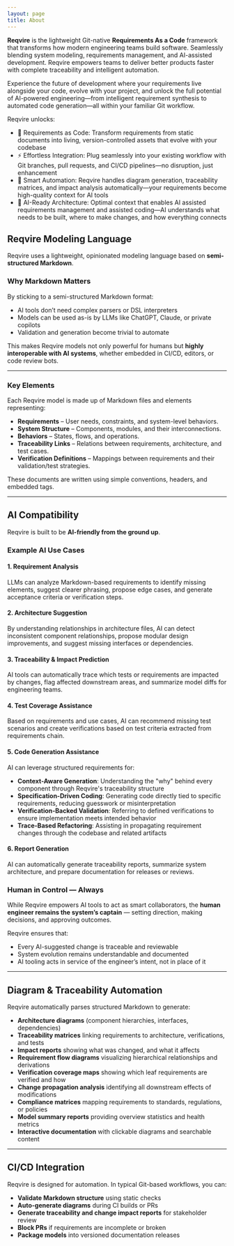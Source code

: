 ```yaml
---
layout: page
title: About
---
```


**Reqvire** is the lightweight Git-native **Requirements As a Code** framework that transforms how modern engineering teams build software. Seamlessly blending system modeling, requirements management, and AI-assisted development. Reqvire empowers teams to deliver better products faster with complete traceability and intelligent automation.

Experience the future of development where your requirements live alongside your code, evolve with your project, and unlock the full potential of AI-powered engineering—from intelligent requirement synthesis to automated code generation—all within your familiar Git workflow.

Reqvire unlocks:
  - 🚀 Requirements as Code: Transform requirements from static documents into living, version-controlled assets that evolve with your codebase
  - ⚡ Effortless Integration: Plug seamlessly into your existing workflow with Git branches, pull requests, and CI/CD pipelines—no disruption, just enhancement
  - 🤖 Smart Automation: Reqvire handles diagram generation, traceability matrices, and impact analysis automatically—your requirements become high-quality context for AI tools
  - 🧠 AI-Ready Architecture: Optimal context that enables AI assisted requirements management and assisted coding—AI understands what needs to be built, where to make changes, and how everything connects

## Reqvire Modeling Language

Reqvire uses a lightweight, opinionated modeling language based on **semi-structured Markdown**.

### Why Markdown Matters

By sticking to a semi-structured Markdown format:
- AI tools don’t need complex parsers or DSL interpreters
- Models can be used as-is by LLMs like ChatGPT, Claude, or private copilots
- Validation and generation become trivial to automate

This makes Reqvire models not only powerful for humans but **highly interoperable with AI systems**, whether embedded in CI/CD, editors, or code review bots.

---

### Key Elements

Each Reqvire model is made up of Markdown files and elements representing:

- **Requirements** – User needs, constraints, and system-level behaviors.
- **System Structure** – Components, modules, and their interconnections.
- **Behaviors** – States, flows, and operations.
- **Traceability Links** – Relations between requirements, architecture, and test cases.
- **Verification Definitions** – Mappings between requirements and their validation/test strategies.

These documents are written using simple conventions, headers, and embedded tags.

---


## AI Compatibility

Reqvire is built to be **AI-friendly from the ground up**.

### Example AI Use Cases

#### 1. Requirement Analysis
LLMs can analyze Markdown-based requirements to identify missing elements, suggest clearer phrasing, propose edge cases, and generate acceptance criteria or verification steps.

#### 2. Architecture Suggestion
By understanding relationships in architecture files, AI can detect inconsistent component relationships, propose modular design improvements, and suggest missing interfaces or dependencies.

#### 3. Traceability & Impact Prediction
AI tools can automatically trace which tests or requirements are impacted by changes, flag affected downstream areas, and summarize model diffs for engineering teams.

#### 4. Test Coverage Assistance
Based on requirements and use cases, AI can recommend missing test scenarios and create verifications based on test criteria extracted from requirements chain.

#### 5. Code Generation Assistance

AI can leverage structured requirements for:
- **Context-Aware Generation**: Understanding the "why" behind every component through Reqvire's traceability structure
- **Specification-Driven Coding**: Generating code directly tied to specific requirements, reducing guesswork or misinterpretation
- **Verification-Backed Validation**: Referring to defined verifications to ensure implementation meets intended behavior
- **Trace-Based Refactoring**: Assisting in propagating requirement changes through the codebase and related artifacts

#### 6. Report Generation

AI can automatically generate traceability reports, summarize system architecture, and prepare documentation for releases or reviews.


### Human in Control — Always

While Reqvire empowers AI tools to act as smart collaborators, the **human engineer remains the system’s captain** — setting direction, making decisions, and approving outcomes.

Reqvire ensures that:
- Every AI-suggested change is traceable and reviewable
- System evolution remains understandable and documented
- AI tooling acts in service of the engineer’s intent, not in place of it

---

## Diagram & Traceability Automation

Reqvire automatically parses structured Markdown to generate:
- **Architecture diagrams** (component hierarchies, interfaces, dependencies)
- **Traceability matrices** linking requirements to architecture, verifications, and tests
- **Impact reports** showing what was changed, and what it affects
- **Requirement flow diagrams** visualizing hierarchical relationships and derivations
- **Verification coverage maps** showing which leaf requirements are verified and how
- **Change propagation analysis** identifying all downstream effects of modifications
- **Compliance matrices** mapping requirements to standards, regulations, or policies
- **Model summary reports** providing overview statistics and health metrics
- **Interactive documentation** with clickable diagrams and searchable content

---

## CI/CD Integration

Reqvire is designed for automation. In typical Git-based workflows, you can:

- **Validate Markdown structure** using static checks
- **Auto-generate diagrams** during CI builds or PRs
- **Generate traceability and change impact reports** for stakeholder review
- **Block PRs** if requirements are incomplete or broken
- **Package models** into versioned documentation releases

